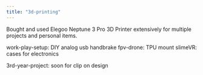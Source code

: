 ```yaml
---
title: "3d-printing"
---
```

Bought and used Elegoo Neptune 3 Pro 3D Printer extensively for multiple projects and personal items.

work-play-setup: DIY analog usb handbrake
fpv-drone: TPU mount
slimeVR: cases for electronics

3rd-year-project: soon for clip on design